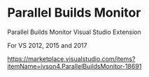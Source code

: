 # Parallel Builds Monitor
Parallel Builds Monitor Visual Studio Extension

For VS 2012, 2015 and 2017

https://marketplace.visualstudio.com/items?itemName=ivson4.ParallelBuildsMonitor-18691

